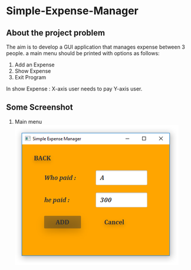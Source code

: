 # Simple-Expense-Manager
## About the project problem
The aim is to develop a GUI application that manages expense between 3 people.
a main menu should be printed with options as follows:
1. Add an Expense
2. Show Expense
3. Exit Program

In show Expense :
X-axis user needs to pay Y-axis user.

## Some Screenshot
1. Main menu
![alt text](https://github.com/God-Hand/Simple-Expense-Manager/blob/master/screenshot/add_expense.png)
